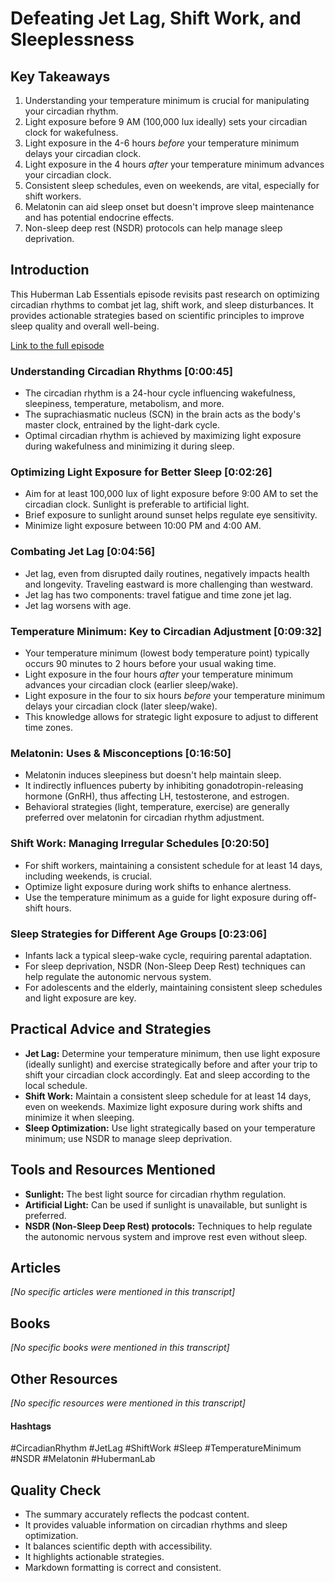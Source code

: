 # Defeating Jet Lag, Shift Work, and Sleeplessness

## Key Takeaways
1.  Understanding your temperature minimum is crucial for manipulating your circadian rhythm.
2.  Light exposure before 9 AM (100,000 lux ideally) sets your circadian clock for wakefulness.
3.  Light exposure in the 4-6 hours *before* your temperature minimum delays your circadian clock.
4.  Light exposure in the 4 hours *after* your temperature minimum advances your circadian clock.
5.  Consistent sleep schedules, even on weekends, are vital, especially for shift workers.
6.  Melatonin can aid sleep onset but doesn't improve sleep maintenance and has potential endocrine effects.
7.  Non-sleep deep rest (NSDR) protocols can help manage sleep deprivation.

## Introduction
This Huberman Lab Essentials episode revisits past research on optimizing circadian rhythms to combat jet lag, shift work, and sleep disturbances.  It provides actionable strategies based on scientific principles to improve sleep quality and overall well-being.


[Link to the full episode](https://www.youtube.com/watch?v=In9Bq4EJMZw)

### Understanding Circadian Rhythms [0:00:45]
- The circadian rhythm is a 24-hour cycle influencing wakefulness, sleepiness, temperature, metabolism, and more.
- The suprachiasmatic nucleus (SCN) in the brain acts as the body's master clock, entrained by the light-dark cycle.
- Optimal circadian rhythm is achieved by maximizing light exposure during wakefulness and minimizing it during sleep.

### Optimizing Light Exposure for Better Sleep [0:02:26]
- Aim for at least 100,000 lux of light exposure before 9:00 AM to set the circadian clock.  Sunlight is preferable to artificial light.
- Brief exposure to sunlight around sunset helps regulate eye sensitivity.
- Minimize light exposure between 10:00 PM and 4:00 AM.

### Combating Jet Lag [0:04:56]
- Jet lag, even from disrupted daily routines, negatively impacts health and longevity.  Traveling eastward is more challenging than westward.
- Jet lag has two components: travel fatigue and time zone jet lag.
- Jet lag worsens with age.

### Temperature Minimum: Key to Circadian Adjustment [0:09:32]
- Your temperature minimum (lowest body temperature point) typically occurs 90 minutes to 2 hours before your usual waking time.
- Light exposure in the four hours *after* your temperature minimum advances your circadian clock (earlier sleep/wake).
- Light exposure in the four to six hours *before* your temperature minimum delays your circadian clock (later sleep/wake).
- This knowledge allows for strategic light exposure to adjust to different time zones.

### Melatonin: Uses & Misconceptions [0:16:50]
- Melatonin induces sleepiness but doesn't help maintain sleep.
- It indirectly influences puberty by inhibiting gonadotropin-releasing hormone (GnRH), thus affecting LH, testosterone, and estrogen.
- Behavioral strategies (light, temperature, exercise) are generally preferred over melatonin for circadian rhythm adjustment.

### Shift Work: Managing Irregular Schedules [0:20:50]
- For shift workers, maintaining a consistent schedule for at least 14 days, including weekends, is crucial.
- Optimize light exposure during work shifts to enhance alertness.
- Use the temperature minimum as a guide for light exposure during off-shift hours.

### Sleep Strategies for Different Age Groups [0:23:06]
- Infants lack a typical sleep-wake cycle, requiring parental adaptation.
- For sleep deprivation, NSDR (Non-Sleep Deep Rest) techniques can help regulate the autonomic nervous system.
- For adolescents and the elderly, maintaining consistent sleep schedules and light exposure are key.

## Practical Advice and Strategies
- **Jet Lag:** Determine your temperature minimum, then use light exposure (ideally sunlight) and exercise strategically before and after your trip to shift your circadian clock accordingly. Eat and sleep according to the local schedule.
- **Shift Work:** Maintain a consistent sleep schedule for at least 14 days, even on weekends.  Maximize light exposure during work shifts and minimize it when sleeping.
- **Sleep Optimization:** Use light strategically based on your temperature minimum; use NSDR to manage sleep deprivation.

## Tools and Resources Mentioned
- **Sunlight:** The best light source for circadian rhythm regulation.
- **Artificial Light:** Can be used if sunlight is unavailable, but sunlight is preferred.
- **NSDR (Non-Sleep Deep Rest) protocols:**  Techniques to help regulate the autonomic nervous system and improve rest even without sleep.


## Articles
*[No specific articles were mentioned in this transcript]*


## Books
*[No specific books were mentioned in this transcript]*


## Other Resources
*[No specific resources were mentioned in this transcript]*


#### Hashtags  
#CircadianRhythm #JetLag #ShiftWork #Sleep #TemperatureMinimum #NSDR #Melatonin #HubermanLab


## Quality Check
*   The summary accurately reflects the podcast content.
*   It provides valuable information on circadian rhythms and sleep optimization.
*   It balances scientific depth with accessibility.
*   It highlights actionable strategies.
*   Markdown formatting is correct and consistent.

